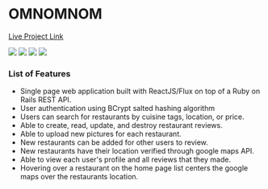 # OMNOMNOM

[Live Project Link](https://infinite-bastion-7843.herokuapp.com)

![](https://github.com/austinkao91/capstone-project/tree/master/readme_photos/home.png)
![](https://github.com/austinkao91/capstone-project/tree/master/readme_photos/new.png)
![](https://github.com/austinkao91/capstone-project/tree/master/readme_photos/user.png)
![](https://github.com/austinkao91/capstone-project/tree/master/readme_photos/view.png)

### List of Features
* Single page web application built with ReactJS/Flux on top of a Ruby on Rails REST API.
* User authentication using BCrypt salted hashing algorithm
* Users can search for restaurants by cuisine tags, location, or price.
* Able to create, read, update, and destroy restaurant reviews.
* Able to upload new pictures for each restaurant.
* New restaurants can be added for other users to review.
* New restaurants have their location verified through google maps API.
* Able to view each user's profile and all reviews that they made.
* Hovering over a restaurant on the home page list centers the google maps over the restaurants location.
